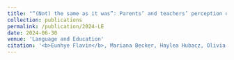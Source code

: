 ```yaml
---
title: "“(Not) the same as it was”: Parents’ and teachers’ perception on the impact of COVID-19 on a bilingual elementary program"
collection: publications
permalink: /publication/2024-LE
date: 2024-06-30
venue: 'Language and Education'
citation: '<b>Eunhye Flavin</b>, Mariana Becker, Haylea Hubacz, Olivia Barbieri, Gabrielle Oliveira. Flavin, &quot;“(Not) the same as it was”: Parents’ and teachers’ perception on the impact of COVID-19 on a bilingual elementary program, &quot; in <i>Language and Education</i>, accepted, 2024.'
---
```


